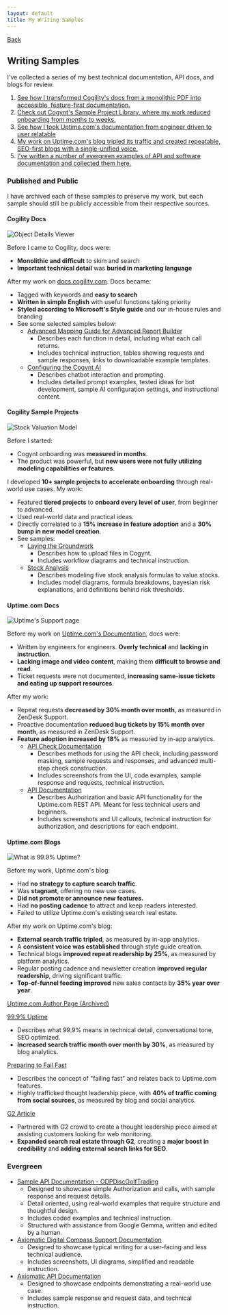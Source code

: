 ```yaml
---
layout: default
title: My Writing Samples
---
```


[Back](index.html)

## Writing Samples

I've collected a series of my best technical documentation, API docs, and blogs for review.

1. [See how I transformed Cogility's docs from a monolithic PDF into accessible, feature-first documentation.](#cogility-docs)
2. [Check out Cogynt's Sample Project Library, where my work reduced onboarding from months to weeks.](#cogility-sample-projects)
3. [See how I took Uptime.com's documentation from engineer driven to user relatable](#uptimecom-docs)
4. [My work on Uptime.com's blog tripled its traffic and created repeatable, SEO-first blogs with a single-unified voice.](#uptimecom-blogs)
5. [I've written a number of evergreen examples of API and software documentation and collected them here.](#evergreen)

### Published and Public

I have archived each of these samples to preserve my work, but each sample should still be publicly accessible from their respective sources. 

#### Cogility Docs

![Object Details Viewer](assets\images\Object-details-viewer-widget.png)

Before I came to Cogility, docs were:

  * **Monolithic and difficult** to skim and search
  * **Important technical detail** was **buried in marketing language**

After my work on [docs.cogility.com](https://docs.cogility.com). Docs became:

  * Tagged with keywords and **easy to search**
  * **Written in simple English** with useful functions taking priority
  * **Styled according to Microsoft's Style guide** and our in-house rules and branding
  * See some selected samples below: 
    * [Advanced Mapping Guide for Advanced Report Builder](cogynt_docs/Advanced_Mapping_Guide_Cogynt.pdf) 
      * Describes each function in detail, including what each call returns.
      * Includes technical instruction, tables showing requests and sample responses, links to downloadable example templates.  
    * [Configuring the Cogynt AI](cogynt_docs/Configuring_Cogynt_AI_Cogynt.pdf) 
      * Describes chatbot interaction and prompting.
      * Includes detailed prompt examples, tested ideas for bot development, sample AI configuration settings, and instructional content. 


#### Cogility Sample Projects

![Stock Valuation Model](assets\images\valuation-mode.png)

Before I started: 

  * Cogynt onboarding was **measured in months**. 
  * The product was powerful, but **new users were not fully utilizing modeling capabilities or features**. 

I developed **10+ sample projects to accelerate onboarding** through real-world use cases. My work:

  * Featured **tiered projects** to **onboard every level of user**, from beginner to advanced.
  * Used real-world data and practical ideas.
  * Directly correlated to a **15% increase in feature adoption** and a **30% bump in new model creation**. 
  * See samples:
    * [Laying the Groundwork](/cogynt_docs/Laying_the_Groundwork_Cogynt_Docs.pdf) 
      * Describes how to upload files in Cogynt.
      * Includes workflow diagrams and technical instruction. 
    * [Stock Analysis](cogynt_docs/Real-Time_Stock%20Valuation_with_Cogynt.pdf) 
      * Describes modeling five stock analysis formulas to value stocks. 
      * Includes model diagrams, formula breakdowns, bayesian risk explanations, and definitions behind risk thresholds. 


#### Uptime.com Docs

![Uptime's Support page](assets\images\uptime-support.png)

Before my work on [Uptime.com's Documentation](https://web.archive.org/web/20230122142102/https://support.uptime.com/hc/en-us), docs were:

  * Written by engineers for engineers. **Overly technical** and **lacking in instruction**.
  * **Lacking image and video content**, making them **difficult to browse and read**.
  * Ticket requests were not documented, **increasing same-issue tickets and eating up support resources**. 

After my work:

  * Repeat requests **decreased by 30% month over month**, as measured in ZenDesk Support.
  * Proactive documentation **reduced bug tickets by 15% month over month**, as measured in ZenDesk Support.
  * **Feature adoption increased by 18%** as measured by in-app analytics. 
    * [API Check Documentation](/Uptime_docs/API_Check_Basics–Uptime.com.htm) 
      * Describes methods for using the API check, including password masking, sample requests and responses, and advanced multi-step check construction.
      * Includes screenshots from the UI, code examples, sample response and requests, technical instruction. 
    * [API Documentation](/Uptime_docs/Getting_Started_with_Uptime.com_REST_API.htm)
      * Describes Authorization and basic API functionality for the Uptime.com REST API. Meant for less technical users and beginners. 
      * Includes screenshots and UI callouts, technical instruction for authorization, and descriptions for each endpoint. 


#### Uptime.com Blogs

![What is 99.9% Uptime?](assets\images\999-uptime-main-blog-700x394.png)

Before my work, Uptime.com's blog:

* Had **no strategy to capture search traffic**.
* Was **stagnant**, offering no new use cases.
* **Did not promote or announce new features.**
* Had **no posting cadence** to attract and keep readers interested. 
* Failed to utilize Uptime.com's existing search real estate.

After my work on Uptime.com's blog:

* **External search traffic tripled**, as measured by in-app analytics.
* A **consistent voice was established** through style guide creation. 
* Technical blogs **improved repeat readership by 25%**, as measured by platform analytics.
* Regular posting cadence and newsletter creation **improved regular readership**, driving significant traffic.
* **Top-of-funnel feeding improved** new sales contacts by **35% year over year**.


[Uptime.com Author Page (Archived)](https://web.archive.org/web/20231202220840/https://uptime.com/blog/author/richardb)
 
 [99.9% Uptime](Uptime_docs\What_Does_99_9_Uptime_Mean.htm)
    
* Describes what 99.9% means in technical detail, conversational tone, SEO optimized. 
* **Increased search traffic month over month by 30%**, as measured by blog analytics.
 
 [Preparing to Fail Fast](Uptime_docs\Preparing_to_Fail_Fast.htm)

* Describes the concept of "failing fast" and relates back to Uptime.com features. 
* Highly trafficked thought leadership piece, with **40% of traffic coming from social sources**, as measured by blog and social analytics.

[G2 Article](Uptime_docs\Choose_Website_Monitoring_Provider.htm) 

* Partnered with G2 crowd to create a thought leadership piece aimed at assisting customers looking for web monitoring. 
* **Expanded search real estate through G2**, creating a **major boost in credibility** and **adding external search links for SEO**. 


### Evergreen

* [Sample API Documentation - ODPDiscGolfTrading](opd-api-docs-example.html) 
  * Designed to showcase simple Authorization and calls, with sample response and request details. 
  * Detail oriented, using real-world examples that require structure and thoughtful design. 
  * Includes coded examples and technical instruction. 
  * Structured with assistance from Google Gemma, written and edited by a human.
* [Axiomatic Digital Compass Support Documentation](axiomatic-example.html) 
  * Designed to showcase typical writing for a user-facing and less technical audience. 
  * Includes screenshots, UI diagrams, simplified and readable instruction. 
* [Axiomatic API Documentation](axiomatic-api-docs-example.html) 
  * Designed to showcase endpoints demonstrating a real-world use case.
  * Includes sample response and request data, and technical instruction.  

